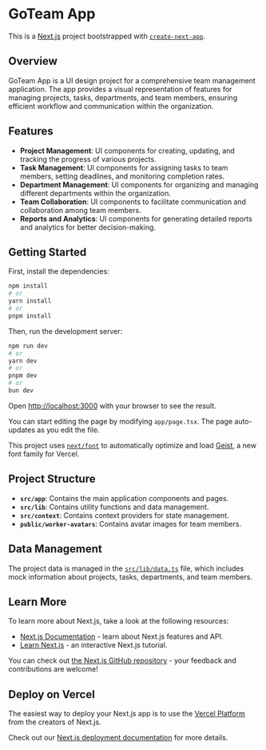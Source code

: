 # GoTeam App

This is a [Next.js](https://nextjs.org) project bootstrapped with [`create-next-app`](https://nextjs.org/docs/app/api-reference/cli/create-next-app).

## Overview

GoTeam App is a UI design project for a comprehensive team management application. The app provides a visual representation of features for managing projects, tasks, departments, and team members, ensuring efficient workflow and communication within the organization.

## Features

- **Project Management**: UI components for creating, updating, and tracking the progress of various projects.
- **Task Management**: UI components for assigning tasks to team members, setting deadlines, and monitoring completion rates.
- **Department Management**: UI components for organizing and managing different departments within the organization.
- **Team Collaboration**: UI components to facilitate communication and collaboration among team members.
- **Reports and Analytics**: UI components for generating detailed reports and analytics for better decision-making.

## Getting Started

First, install the dependencies:

```bash
npm install
# or
yarn install
# or
pnpm install
```

Then, run the development server:

```bash
npm run dev
# or
yarn dev
# or
pnpm dev
# or
bun dev
```

Open [http://localhost:3000](http://localhost:3000) with your browser to see the result.

You can start editing the page by modifying `app/page.tsx`. The page auto-updates as you edit the file.

This project uses [`next/font`](https://nextjs.org/docs/app/building-your-application/optimizing/fonts) to automatically optimize and load [Geist](https://vercel.com/font), a new font family for Vercel.

## Project Structure

- **`src/app`**: Contains the main application components and pages.
- **`src/lib`**: Contains utility functions and data management.
- **`src/context`**: Contains context providers for state management.
- **`public/worker-avatars`**: Contains avatar images for team members.

## Data Management

The project data is managed in the [`src/lib/data.ts`](src/lib/data.ts) file, which includes mock information about projects, tasks, departments, and team members.

## Learn More

To learn more about Next.js, take a look at the following resources:

- [Next.js Documentation](https://nextjs.org/docs) - learn about Next.js features and API.
- [Learn Next.js](https://nextjs.org/learn) - an interactive Next.js tutorial.

You can check out [the Next.js GitHub repository](https://github.com/vercel/next.js) - your feedback and contributions are welcome!

## Deploy on Vercel

The easiest way to deploy your Next.js app is to use the [Vercel Platform](https://vercel.com/new?utm_medium=default-template&filter=next.js&utm_source=create-next-app&utm_campaign=create-next-app-readme) from the creators of Next.js.

Check out our [Next.js deployment documentation](https://nextjs.org/docs/app/building-your-application/deploying) for more details.
